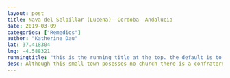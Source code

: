 ```yaml
---
layout: post
title: Nava del Selpillar (Lucena)- Cordoba- Andalucia
date: 2019-03-09
categories: ["Remedios"]
author: "Katherine Dau"
lat: 37.418304
lng: -4.588321
runningtitle: "this is the running title at the top. the default is to display the site title, so to activate the running title you will need to uncomment in the post.html layout"
desc: Although this small town posesses no church there is a confraternity of Los Remedios. The image iteslf is housed in nearby Lucena.
---
```

